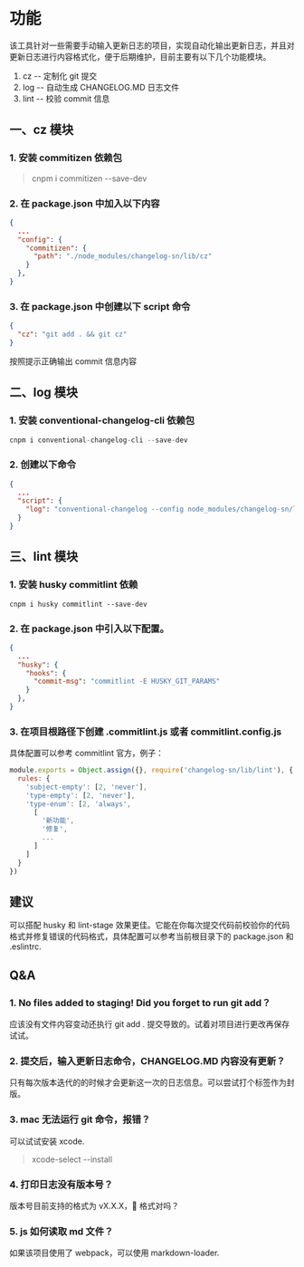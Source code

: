 # 功能

该工具针对一些需要手动输入更新日志的项目，实现自动化输出更新日志，并且对更新日志进行内容格式化，便于后期维护，目前主要有以下几个功能模块。

1. cz -- 定制化 git 提交
2. log -- 自动生成 CHANGELOG.MD 日志文件
3. lint -- 校验 commit 信息

## 一、cz 模块

### 1. 安装 commitizen 依赖包

> cnpm i commitizen --save-dev

### 2. 在 package.json 中加入以下内容

```json
{
  ...
  "config": {
    "commitizen": {
      "path": "./node_modules/changelog-sn/lib/cz"
    }
  },
}
```

### 3. 在 package.json 中创建以下 script 命令

```json
{
  "cz": "git add . && git cz"
}
```

按照提示正确输出 commit 信息内容

## 二、log 模块

### 1. 安装 conventional-changelog-cli 依赖包

```js
cnpm i conventional-changelog-cli --save-dev
```

### 2. 创建以下命令

```json
{
  ...
  "script": {
    "log": "conventional-changelog --config node_modules/changelog-sn/lib/log -i CHANGELOG.md -s -r 0",
  }
}
```

## 三、lint 模块

### 1. 安装 husky commitlint 依赖

```shall
cnpm i husky commitlint --save-dev
```

### 2. 在 package.json 中引入以下配置。

```json
{
  ...
  "husky": {
    "hooks": {
      "commit-msg": "commitlint -E HUSKY_GIT_PARAMS"
    }
  },
}
```

### 3. 在项目根路径下创建 .commitlint.js 或者 commitlint.config.js

具体配置可以参考 commitlint 官方，例子：

```js
module.exports = Object.assign({}, require('changelog-sn/lib/lint'), {
  rules: {
    'subject-empty': [2, 'never'],
    'type-empty': [2, 'never'],
    'type-enum': [2, 'always',
      [
        '新功能',
        '修复',
        ...
      ]
    ]
  }
})
```

## 建议

可以搭配 husky 和 lint-stage 效果更佳。它能在你每次提交代码前校验你的代码格式并修复错误的代码格式，具体配置可以参考当前根目录下的 package.json 和 .eslintrc.

## Q&A

### 1. No files added to staging! Did you forget to run git add？

应该没有文件内容变动还执行 git add . 提交导致的。试着对项目进行更改再保存试试。

### 2. 提交后，输入更新日志命令，CHANGELOG.MD 内容没有更新？

只有每次版本迭代的的时候才会更新这一次的日志信息。可以尝试打个标签作为封版。

### 3. mac 无法运行 git 命令，报错？

可以试试安装 xcode.

> xcode-select --install

### 4. 打印日志没有版本号？

版本号目前支持的格式为 vX.X.X，👀 格式对吗？

### 5. js 如何读取 md 文件？

如果该项目使用了 webpack，可以使用 markdown-loader.
